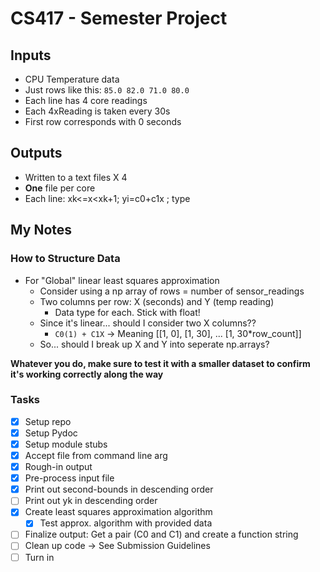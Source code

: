 # CS417 - Semester Project

## Inputs

- CPU Temperature data
- Just rows like this: `85.0 82.0 71.0 80.0`
- Each line has 4 core readings
- Each 4xReading is taken every 30s
- First row corresponds with 0 seconds

## Outputs

- Written to a text files X 4
- **One** file per core
- Each line: xk<=x<xk+1; yi=c0+c1x ; type

## My Notes

### How to Structure Data

- For "Global" linear least squares approximation
  - Consider using a np array of rows = number of sensor_readings
  - Two columns per row: X (seconds) and Y (temp reading)
    - Data type for each. Stick with float!
  - Since it's linear... should I consider two X columns??
    - `C0(1) + C1X` -> Meaning [[1, 0], [1, 30], ... [1, 30*row_count]]
  - So... should I break up X and Y into seperate np.arrays?
  
**Whatever you do, make sure to test it with a smaller dataset 
to confirm it's working correctly along the way**


### Tasks

- [X] Setup repo
- [X] Setup Pydoc
- [X] Setup module stubs
- [X] Accept file from command line arg
- [X] Rough-in output
- [X] Pre-process input file
- [X] Print out second-bounds in descending order
- [ ] Print out yk in descending order
- [x] Create least squares approximation algorithm
    - [x] Test approx. algorithm with provided data
- [ ] Finalize output: Get a pair (C0 and C1) and create a function string
- [ ] Clean up code -> See Submission Guidelines
- [ ] Turn in